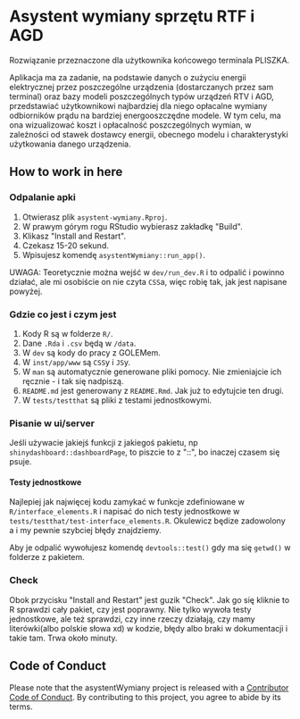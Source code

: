 
<!-- README.md is generated from README.Rmd. Please edit that file -->
Asystent wymiany sprzętu RTF i AGD
==================================

<!-- badges: start -->
<!-- badges: end -->
Rozwiązanie przeznaczone dla użytkownika końcowego terminala PLISZKA.

Aplikacja ma za zadanie, na podstawie danych o zużyciu energii elektrycznej przez poszczególne urządzenia (dostarczanych przez sam terminal) oraz bazy modeli poszczególnych typów urządzeń RTV i AGD, przedstawiać użytkownikowi najbardziej dla niego opłacalne wymiany odbiorników prądu na bardziej energooszczędne modele. W tym celu, ma ona wizualizować koszt i opłacalność poszczególnych wymian, w zależności od stawek dostawcy energii, obecnego modelu i charakterystyki użytkowania danego urządzenia.

How to work in here
-------------------

### Odpalanie apki

1.  Otwierasz plik `asystent-wymiany.Rproj`.
2.  W prawym górym rogu RStudio wybierasz zakładkę "Build".
3.  Klikasz "Install and Restart".
4.  Czekasz 15-20 sekund.
5.  Wpisujesz komendę `asystentWymiany::run_app()`.

UWAGA: Teoretycznie można wejść w `dev/run_dev.R` i to odpalić i powinno działać, ale mi osobiście on nie czyta `CSS`a, więc robię tak, jak jest napisane powyżej.

### Gdzie co jest i czym jest

1.  Kody R są w folderze `R/`.
2.  Dane `.Rda` i `.csv` będą w `/data`.
3.  W `dev` są kody do pracy z GOLEMem.
4.  W `inst/app/www` są `CSS`y i `JS`y.
5.  W `man` są automatycznie generowane pliki pomocy. Nie zmieniajcie ich ręcznie - i tak się nadpiszą.
6.  `README.md` jest generowany z `README.Rmd`. Jak już to edytujcie ten drugi.
7.  W `tests/testthat` są pliki z testami jednostkowymi.

### Pisanie w ui/server

Jeśli używacie jakiejś funkcji z jakiegoś pakietu, np `shinydashboard::dashboardPage`, to piszcie to z "::", bo inaczej czasem się psuje.

#### Testy jednostkowe

Najlepiej jak najwięcej kodu zamykać w funkcje zdefiniowane w `R/interface_elements.R` i napisać do nich testy jednostkowe w `tests/testthat/test-interface_elements.R`. Okulewicz będize zadowolony a i my pewnie szybciej błędy znajdziemy.

Aby je odpalić wywołujesz komendę `devtools::test()` gdy ma się `getwd()` w folderze z pakietem.

### Check

Obok przycisku "Install and Restart" jest guzik "Check". Jak go się kliknie to R sprawdzi cały pakiet, czy jest poprawny. Nie tylko wywoła testy jednostkowe, ale też sprawdzi, czy inne rzeczy działają, czy mamy literówki(albo polskie słowa xd) w kodzie, błędy albo braki w dokumentacji i takie tam. Trwa około minuty.

Code of Conduct
---------------

Please note that the asystentWymiany project is released with a [Contributor Code of Conduct](https://contributor-covenant.org/version/2/0/CODE_OF_CONDUCT.html). By contributing to this project, you agree to abide by its terms.
